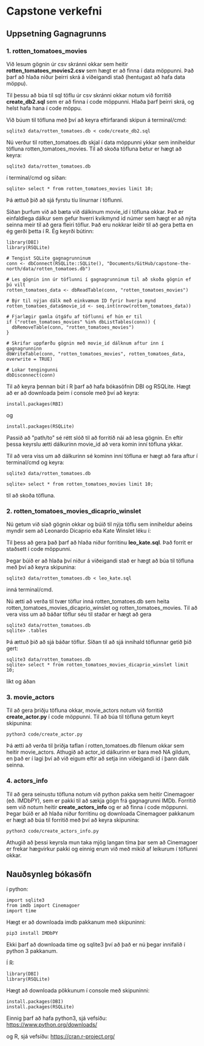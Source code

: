 # Capstone verkefni 

## Uppsetning Gagnagrunns 

### 1. rotten_tomatoes_movies

Við lesum gögnin úr csv skránni okkar sem heitir **rotten_tomatoes_movies2.csv** sem hægt er að finna í data möppunni. 
Það þarf að hlaða niður þeirri skrá á viðeigandi stað (hentugast að hafa data möppu). 

Til þessu að búa til sql töflu úr csv skránni okkar notum við forritið **create_db2.sql** sem er að finna í code möppunni. 
Hlaða þarf þeirri skrá, og helst hafa hana í code möppu. 

Við búum til töfluna með því að keyra eftirfarandi skipun á terminal/cmd: 

```
sqlite3 data/rotten_tomatoes.db < code/create_db2.sql
```

Nú verður til rotten_tomatoes.db skjal í data möppunni ykkar sem inniheldur töfluna rotten_tomatoes_movies. 
Til að skoða töfluna betur er hægt að keyra: 

```
sqlite3 data/rotten_tomatoes.db 
```
í terminal/cmd og síðan:
```
sqlite> select * from rotten_tomatoes_movies limit 10; 
```
Þá ættuð þið að sjá fyrstu tíu línurnar í töflunni. 

Síðan þurfum við að bæta við dálkinum movie_id í töfluna okkar. Það er einfaldlega dálkur sem gefur hverri kvikmynd id númer sem hægt er að nýta seinna meir til að gera fleiri töflur. Það eru nokkrar leiðir til að gera þetta en ég gerði þetta í R. Ég keyrði bútinn: 

```
library(DBI)
library(RSQLite)

# Tengist SQLite gagnagrunninum
conn <- dbConnect(RSQLite::SQLite(), "Documents/GitHub/capstone-the-north/data/rotten_tomatoes.db")

# Les gögnin inn úr töflunni í gagnagrunninum til að skoða gögnin ef þú vilt
rotten_tomatoes_data <- dbReadTable(conn, "rotten_tomatoes_movies")

# Býr til nýjan dálk með einkvæmum ID fyrir hverja mynd
rotten_tomatoes_data$movie_id <- seq.int(nrow(rotten_tomatoes_data))

# Fjarlægir gamla útgáfu af töflunni ef hún er til
if ("rotten_tomatoes_movies" %in% dbListTables(conn)) {
  dbRemoveTable(conn, "rotten_tomatoes_movies")
}

# Skrifar uppfærðu gögnin með movie_id dálknum aftur inn í gagnagrunninn
dbWriteTable(conn, "rotten_tomatoes_movies", rotten_tomatoes_data, overwrite = TRUE)

# Lokar tengingunni
dbDisconnect(conn)
```
Til að keyra þennan bút í R þarf að hafa bókasöfnin DBI og RSQLite. Hægt að er að downloada þeim í console með því að keyra: 

```
install.packages(RBI)
```
og 

```
install.packages(RSQLite)
```

Passið að "path/to" sé rétt slóð til að forritið nái að lesa gögnin. En eftir þessa keyrslu ætti dálkurinn movie_id að vera komin inní töfluna ykkar. 

Til að vera viss um að dálkurinn sé kominn inní töfluna er hægt að fara aftur í terminal/cmd og keyra: 

```
sqlite3 data/rotten_tomatoes.db 
```

```
sqlite> select * from rotten_tomatoes_movies limit 10; 
```
til að skoða töfluna. 

### 2. rotten_tomatoes_movies_dicaprio_winslet

Nú getum við síað gögnin okkar og búið til nýja töflu sem inniheldur aðeins myndir sem að Leonardo Dicaprio eða Kate Winslet léku í: 

Til þess að gera það þarf að hlaða niður forritinu **leo_kate.sql**. Það forrit er staðsett í code möppunni. 

Þegar búið er að hlaða því niður á viðeigandi stað er hægt að búa til töfluna með því að keyra skipunina: 

```
sqlite3 data/rotten_tomatoes.db < leo_kate.sql
```
inná terminal/cmd. 

Nú ætti að verða til tvær töflur inná rotten_tomatoes.db sem heita rotten_tomatoes_movies_dicaprio_winslet og rotten_tomatoes_movies. 
Til að vera viss um að báðar töflur séu til staðar er hægt að gera 

```
sqlite3 data/rotten_tomatoes.db
sqlite> .tables
```
Þá ættuð þið að sjá báðar töflur. Síðan til að sjá innihald töflunnar getið þið gert: 

```
sqlite3 data/rotten_tomatoes.db
sqlite> select * from rotten_tomatoes_movies_dicaprio_winslet limit 10;
```

líkt og áðan 

### 3. movie_actors

Til að gera þriðju töfluna okkar, movie_actors notum við forritið **create_actor.py** í code möppunni.
Til að búa til töfluna getum keyrt skipunina: 

```
python3 code/create_actor.py
```
Þá ætti að verða til þriðja taflan í rotten_tomatoes.db filenum okkar sem heitir movie_actors. Athugið að actor_id dálkurinn er bara með NA gildum, en það er í lagi því að við eigum eftir að setja inn viðeigandi id í þann dálk seinna. 


### 4. actors_info

Til að gera seinustu töfluna notum við python pakka sem heitir Cinemagoer (eð. IMDbPY), sem er pakki til að sækja gögn frá gagnagrunni IMDb. Forritið sem við notum heitir **create_actors_info** og er að finna í code möppunni. Þegar búið er að hlaða niður forritinu og downloada Cinemagoer pakkanum er hægt að búa til forritið með því að keyra skipunina: 


```
python3 code/create_actors_info.py
```
Athugið að þessi keyrsla mun taka mjög langan tíma þar sem að Cinemagoer er frekar hægvirkur pakki og einnig erum við með mikið af leikurum í töflunni okkar. 















## Nauðsynleg bókasöfn

í python: 

```
import sqlite3
from imdb import Cinemagoer
import time
```
Hægt er að downloada imdb pakkanum með skipuninni: 

```
pip3 install IMDbPY 
```
Ekki þarf að downloada time og sqlite3 því að það er nú þegar innifalið í python 3 pakkanum. 

Í R: 

```
library(DBI)
library(RSQLite)
```

Hægt að downloada pökkunum í console með skipuninni: 

```
install.packages(DBI)
install.packages(RSQLite)
```

Einnig þarf að hafa python3, sjá vefsíðu: https://www.python.org/downloads/

og R, sjá vefsíðu: https://cran.r-project.org/








  
